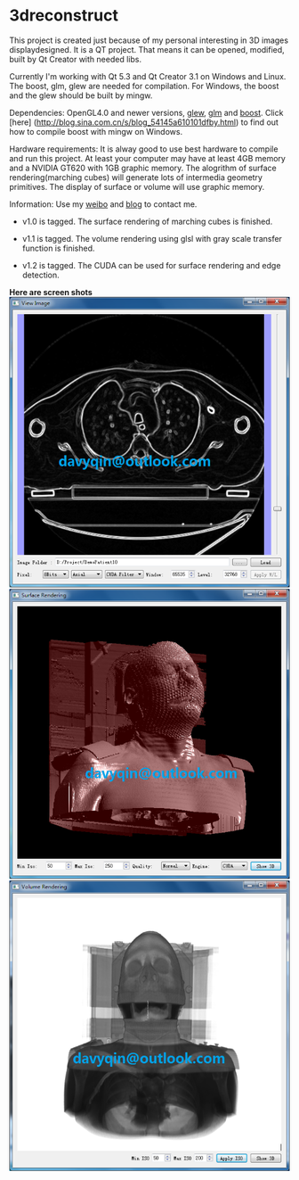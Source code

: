 3dreconstruct
=============
This project is created just because of my personal interesting in 3D images displaydesigned. It is a QT project. That means it can be opened, modified, built by Qt Creator with needed libs.

Currently I'm working with Qt 5.3 and Qt Creator 3.1 on Windows and Linux. The boost, glm, glew are needed for compilation. For Windows, the boost and the glew should be built by mingw.

Dependencies: OpenGL4.0 and newer versions, [glew](http://glew.sourceforge.net/), [glm](http://glm.g-truc.net/) and [boost](http://www.boost.org/). Click [here]
(http://blog.sina.com.cn/s/blog_54145a610101dfby.html) to find out how to compile boost with mingw on Windows.

Hardware requirements: It is alway good to use best hardware to compile and run this project. At least your computer may have at least 4GB memory and a NVIDIA GT620 with 1GB graphic memory. The alogrithm of surface rendering(marching cubes) will generate lots of intermedia geometry primitives. The display of surface or volume will use graphic memory.

Information: Use my [weibo](http://www.weibo.com/u/1410620001) and [blog](http://blog.sina.com.cn/davyqin) to contact me.

* v1.0 is tagged. The surface rendering of marching cubes is finished.

* v1.1 is tagged. The volume rendering using glsl with gray scale transfer function is finished.

* v1.2 is tagged. The CUDA can be used for surface rendering and edge detection.

**Here are screen shots**   
![Convollution](./co.png)
![sr](./sr.png)
![vr](./vr.png)
